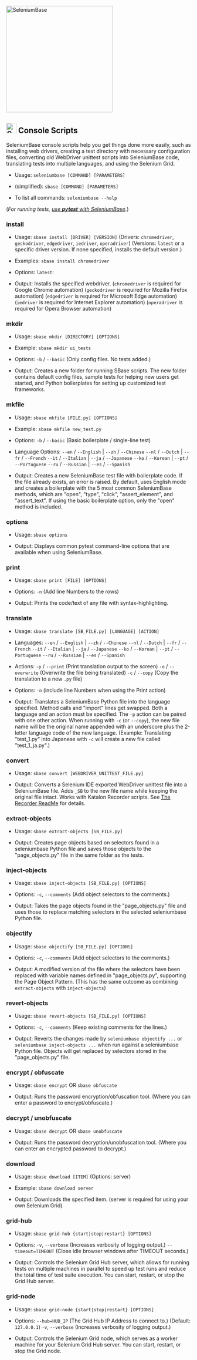 [<img src="https://seleniumbase.io/cdn/img/super_logo_sb.png" title="SeleniumBase" width="290">](https://github.com/seleniumbase/SeleniumBase/blob/master/README.md)

<h2><img src="https://seleniumbase.io/img/logo3a.png" title="SeleniumBase" width="28" /> Console Scripts</h2>

SeleniumBase console scripts help you get things done more easily, such as installing web drivers, creating a test directory with necessary configuration files, converting old WebDriver unittest scripts into SeleniumBase code, translating tests into multiple languages, and using the Selenium Grid.

* Usage: ``seleniumbase [COMMAND] [PARAMETERS]``

* (simplified): ``sbase [COMMAND] [PARAMETERS]``

* To list all commands: ``seleniumbase --help``

(<i>For running tests, [use <b>pytest</b> with SeleniumBase](https://github.com/seleniumbase/SeleniumBase/blob/master/help_docs/customizing_test_runs.md).</i>)

### install

* Usage:
``sbase install [DRIVER] [VERSION]``
    (Drivers: ``chromedriver``, ``geckodriver``, ``edgedriver``,
              ``iedriver``, ``operadriver``)
    (Versions: ``latest`` or a specific driver version.
               If none specified, installs the default version.)

* Examples:
``sbase install chromedriver``

* Options:
    ``latest``:

* Output:
Installs the specified webdriver.
(``chromedriver`` is required for Google Chrome automation)
(``geckodriver`` is required for Mozilla Firefox automation)
(``edgedriver`` is required for Microsoft Edge automation)
(``iedriver`` is required for Internet Explorer automation)
(``operadriver`` is required for Opera Browser automation)

### mkdir

* Usage:
``sbase mkdir [DIRECTORY] [OPTIONS]``

* Example:
``sbase mkdir ui_tests``

* Options:
``-b`` / ``--basic``  (Only config files. No tests added.)

* Output:
Creates a new folder for running SBase scripts.
The new folder contains default config files,
sample tests for helping new users get started,
and Python boilerplates for setting up customized
test frameworks.

### mkfile

* Usage:
``sbase mkfile [FILE.py] [OPTIONS]``

* Example:
``sbase mkfile new_test.py``

* Options:
``-b`` / ``--basic``  (Basic boilerplate / single-line test)

* Language Options:
``--en`` / ``--English``    |    ``--zh`` / ``--Chinese``
``--nl`` / ``--Dutch``      |    ``--fr`` / ``--French``
``--it`` / ``--Italian``    |    ``--ja`` / ``--Japanese``
``--ko`` / ``--Korean``     |    ``--pt`` / ``--Portuguese``
``--ru`` / ``--Russian``    |    ``--es`` / ``--Spanish``

* Output:
Creates a new SeleniumBase test file with boilerplate code.
If the file already exists, an error is raised.
By default, uses English mode and creates a
boilerplate with the 5 most common SeleniumBase
methods, which are "open", "type", "click",
"assert_element", and "assert_text". If using the
basic boilerplate option, only the "open" method
is included.

### options

* Usage:
``sbase options``

* Output:
Displays common pytest command-line options
that are available when using SeleniumBase.

### print

* Usage:
``sbase print [FILE] [OPTIONS]``

* Options:
``-n`` (Add line Numbers to the rows)

* Output:
Prints the code/text of any file
with syntax-highlighting.

### translate

* Usage:
``sbase translate [SB_FILE.py] [LANGUAGE] [ACTION]``

* Languages:
``--en`` / ``--English``    |    ``--zh`` / ``--Chinese``
``--nl`` / ``--Dutch``      |    ``--fr`` / ``--French``
``--it`` / ``--Italian``    |    ``--ja`` / ``--Japanese``
``--ko`` / ``--Korean``     |    ``--pt`` / ``--Portuguese``
``--ru`` / ``--Russian``    |    ``--es`` / ``--Spanish``

* Actions:
``-p`` / ``--print``  (Print translation output to the screen)
``-o`` / ``--overwrite``  (Overwrite the file being translated)
``-c`` / ``--copy``  (Copy the translation to a new ``.py`` file)

* Options:
``-n``  (include line Numbers when using the Print action)

* Output:
Translates a SeleniumBase Python file into the language
specified. Method calls and "import" lines get swapped.
Both a language and an action must be specified.
The ``-p`` action can be paired with one other action.
When running with ``-c`` (or ``--copy``), the new file name
will be the original name appended with an underscore
plus the 2-letter language code of the new language.
(Example: Translating "test_1.py" into Japanese with
``-c`` will create a new file called "test_1_ja.py".)

### convert

* Usage:
``sbase convert [WEBDRIVER_UNITTEST_FILE.py]``

* Output:
Converts a Selenium IDE exported WebDriver unittest file
into a SeleniumBase file. Adds ``_SB`` to the new
file name while keeping the original file intact.
Works with Katalon Recorder scripts.
See [The Recorder ReadMe](https://seleniumbase.io/seleniumbase/utilities/selenium_ide/ReadMe/) for details.

### extract-objects

* Usage:
``sbase extract-objects [SB_FILE.py]``

* Output:
Creates page objects based on selectors found in a
seleniumbase Python file and saves those objects to the
"page_objects.py" file in the same folder as the tests.

### inject-objects

* Usage:
``sbase inject-objects [SB_FILE.py] [OPTIONS]``

* Options:
``-c``, ``--comments``  (Add object selectors to the comments.)

* Output:
Takes the page objects found in the "page_objects.py"
file and uses those to replace matching selectors in
the selected seleniumbase Python file.

### objectify

* Usage:
``sbase objectify [SB_FILE.py] [OPTIONS]``

* Options:
``-c``, ``--comments``  (Add object selectors to the comments.)

* Output:
A modified version of the file where the selectors
have been replaced with variable names defined in
"page_objects.py", supporting the Page Object Pattern.
(This has the same outcome as combining
``extract-objects`` with ``inject-objects``)

### revert-objects

* Usage:
``sbase revert-objects [SB_FILE.py] [OPTIONS]``

* Options:
``-c``, ``--comments``  (Keep existing comments for the lines.)

* Output:
Reverts the changes made by ``seleniumbase objectify ...`` or
``seleniumbase inject-objects ...`` when run against a
seleniumbase Python file. Objects will get replaced by
selectors stored in the "page_objects.py" file.

### encrypt / obfuscate

* Usage:
``sbase encrypt``  OR  ``sbase obfuscate``

* Output:
Runs the password encryption/obfuscation tool.
(Where you can enter a password to encrypt/obfuscate.)

### decrypt / unobfuscate

* Usage:
``sbase decrypt``  OR  ``sbase unobfuscate``

* Output:
Runs the password decryption/unobfuscation tool.
(Where you can enter an encrypted password to decrypt.)

### download

* Usage:
``sbase download [ITEM]``
        (Options: server)

* Example:
``sbase download server``

* Output:
Downloads the specified item.
(server is required for using your own Selenium Grid)

### grid-hub

* Usage:
``sbase grid-hub {start|stop|restart} [OPTIONS]``

* Options:
``-v``, ``--verbose``  (Increases verbosity of logging output.)
``--timeout=TIMEOUT``  (Close idle browser windows after TIMEOUT seconds.)

* Output:
Controls the Selenium Grid Hub server, which allows
for running tests on multiple machines in parallel
to speed up test runs and reduce the total time
of test suite execution.
You can start, restart, or stop the Grid Hub server.

### grid-node

* Usage:
``sbase grid-node {start|stop|restart} [OPTIONS]``

* Options:
``--hub=HUB_IP`` (The Grid Hub IP Address to connect to.) (Default: ``127.0.0.1``)
``-v``, ``--verbose``  (Increases verbosity of logging output.)

* Output:
Controls the Selenium Grid node, which serves as a
worker machine for your Selenium Grid Hub server.
You can start, restart, or stop the Grid node.
